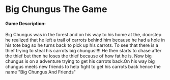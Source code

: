 <h1>Big Chungus The Game</h1>
<h4>Game Description:</h4>
<p>Big Chungus was in the forest and on his way to his home at the, doorstep he realized that he left a trail of carrots behind him because he had a hole in his tote bag so he turns back to pick up his carrots. To see that there is a thief trying to steal his carrots big chungus!!!! He then  starts to chase after the thief  but then he loses the thief because of how fat he is. Now big chungus is on a adventure trying to get his carrots back.On his way big chungus meets new friends to help fight to get his carrots back hence the name "Big Chungus And Friends" </p>

